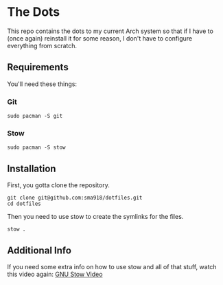 # The Dots

This repo contains the dots to my current Arch system so that if I have to (once again) reinstall it for some reason, I don't have to configure everything from scratch.

## Requirements
You'll need these things: 

### Git

```
sudo pacman -S git
```

### Stow
```
sudo pacman -S stow
```

## Installation

First, you gotta clone the repository.

```
git clone git@github.com:sma918/dotfiles.git
cd dotfiles
```

Then you need to use stow to create the symlinks for the files.

```
stow .
```

## Additional Info
If you need some extra info on how to use stow and all of that stuff, watch this video again: [GNU Stow Video](https://www.youtube.com/watch?v=y6XCebnB9gs)
